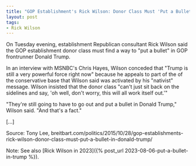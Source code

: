 ```yaml
---
title: "GOP Establishment's Rick Wilson: Donor Class Must 'Put a Bullet in Donald Trump'"
layout: post
tags:
- Rick Wilson
---
```


On Tuesday evening, establishment Republican consultant Rick Wilson said the GOP establishment donor class must find a way to "put a bullet" in GOP frontrunner Donald Trump.

In an interview with MSNBC's Chris Hayes, Wilson conceded that "Trump is still a very powerful force right now" because he appeals to part of the of the conservative base that Wilson said was activated by his "nativist" message. Wilson insisted that the donor class "can't just sit back on the sidelines and say, 'oh well, don't worry, this will all work itself out.'"

"They're still going to have to go out and put a bullet in Donald Trump," Wilson said. "And that's a fact."

[...]

Source: Tony Lee, breitbart.com/politics/2015/10/28/gop-establishments-rick-wilson-donor-class-must-put-a-bullet-in-donald-trump/

Note: See also [Rick Wilson in 2023]({% post_url 2023-08-06-put-a-bullet-in-trump %}).
